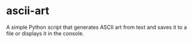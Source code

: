 # ascii-art
A simple Python script that generates ASCII art from text and saves it to a file or displays it in the console.
